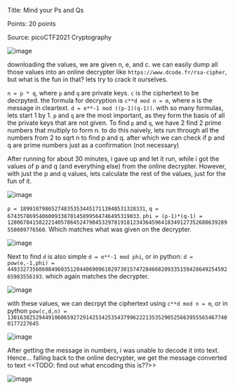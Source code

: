 Title: Mind your Ps and Qs

Points: 20 points

Source: picoCTF2021 Cryptography

![image](https://user-images.githubusercontent.com/91729496/236677131-f5df895c-4035-4a20-86dc-2d00c66e93d0.png)

downloading the values, we are given n, e, and c. we can easily dump all those values into an online decrypter like `https://www.dcode.fr/rsa-cipher`, but what is the fun in that?
lets try to crack it ourselves.

`n = p * q`, where `p` and `q` are private keys. `c` is the ciphertext to be decrpyted. the formula for decryption is `c**d mod n = m`, where `m` is the message in cleartext.
`d = e**-1 mod ((p-1)(q-1))`. with so many formulas, lets start 1 by 1. `p` and `q` are the most important, as they form the basis of all the private keys that are not given.
To find `p` and `q`, we have 2 find 2 prime numbers that multiply to form n. to do this naively, lets run through all the numbers from 2 to sqrt n to find p and q. after which we can check if p and q are prime numbers just as a confirmation (not necessary)

After running for about 30 minutes, i gave up and let it run, while i got the values of p and q (and everything else) from the online decrypter. However, with just the p and q values, lets calculate the rest of the values, just for the fun of it.

![image](https://user-images.githubusercontent.com/91729496/236685424-6ce59d10-9aef-4ae9-979c-2b9ebb1a802c.png)

`p = 1899107986527483535344517113948531328331`, `q = 674357869540600933870145899564746495319033`. `phi = (p-1)*(q-1) = 1280678415822214057864524798453297819181234364596418349127352680639289550089776560`.
Which matches what was given on the decrypter.

![image](https://user-images.githubusercontent.com/91729496/236685535-32dd5631-fcdb-4df5-a5ea-f5a512c51e38.png)

Next to find `d` is also simple `d = e**-1 mod phi`, or in python: `d = pow(e,-1,phi) = 449332735606084960351204406909610297301574728466820933515942864925459265983556193`.
which again matches the decrypter.

![image](https://user-images.githubusercontent.com/91729496/236685698-cb82e16b-1c79-4702-982c-97db5a9b53d9.png)

with these values, we can decrpyt the ciphertext using  `c**d mod n = m`, or in python `pow(c,d,n) = 13016382529449106065927291425342535437996222135352905256639555654677400177227645`

![image](https://user-images.githubusercontent.com/91729496/236685863-489bbd5f-d76c-495c-9886-2c03e8282474.png)

After getting the message in numbers, i was unable to decode it into text. Hence... falling back to the online decrypter, we get the message converted to text <<TODO: find out what encoding this is??>>

![image](https://user-images.githubusercontent.com/91729496/236689511-1fb714ea-e7a0-4c90-973e-1af22ca89bef.png)

